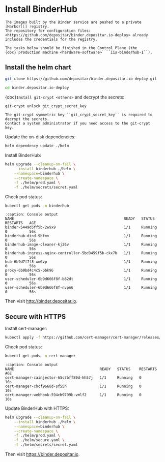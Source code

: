 # Install BinderHub

```{hint}
The images built by the Binder service are pushed to a private [Harbor][] registry.
The repository for configuration files: <https://github.com/depositar/binder.depositar.io-deploy> already includes the credentials for the registry.
```

```{note}
The tasks below should be finished in the Control Plane (the {doc}`production machine <hardware-software>` ``iis-binderhub-1``).
```

## Install the helm chart

```bash
git clone https://github.com/depositar/binder.depositar.io-deploy.git
```

```bash
cd binder.depositar.io-deploy
```

{doc}`Install git-crypt <others>` and decrypt the secrets:

```bash
git-crypt unlock git_crypt_secret_key
```

```{tip}
The git-crypt symmetric key ``git_crypt_secret_key`` is required to decrypt the secrets.
Contact a system administrator if you need access to the git-crypt key.
```

Update the on-disk dependencies:

```bash
helm dependency update ./helm
```

Install BinderHub:

```bash
helm upgrade --cleanup-on-fail \
    --install binderhub ./helm \
    --namespace=binderhub \
    --create-namespace \
    -f ./helm/prod.yaml \
    -f ./helm/secrets/secret.yaml
```

Check pod status:

```bash
kubectl get pods -n binderhub
```

```{code-block} none
:caption: Console output
NAME                                                  READY   STATUS    RESTARTS   AGE
binder-5449d5ff5b-2w9x9                               1/1     Running   0          56s
binderhub-dind-9bfmv                                  1/1     Running   0          56s
binderhub-image-cleaner-kj26v                         1/1     Running   0          56s
binderhub-ingress-nginx-controller-5bd9459f5b-ckx7b   1/1     Running   0          56s
hub-6b9d7f7f8-wm6vp                                   1/1     Running   0          56s
proxy-6b9bd4c4c5-pbk96                                1/1     Running   0          56s
user-scheduler-6b9d666f8f-b82dt                       1/1     Running   0          56s
user-scheduler-6b9d666f8f-nvpn6                       1/1     Running   0          56s
```

Then visit <http://binder.depositar.io>.

## Secure with HTTPS

Install cert-manager:

```bash
kubectl apply -f https://github.com/cert-manager/cert-manager/releases/download/v1.14.5/cert-manager.yaml
```

Check pod status:

```bash
kubectl get pods -n cert-manager
```

```{code-block} none
:caption: Console output
NAME                                       READY   STATUS    RESTARTS      AGE
cert-manager-cainjector-65c7bff89d-hh57j   1/1     Running   0             10s
cert-manager-cbcf9668d-sf55h               1/1     Running   0             10s
cert-manager-webhook-594cb9799b-vmlf2      1/1     Running   0             10s
```

Update BinderHub with HTTPS:

```bash
helm upgrade --cleanup-on-fail \
    --install binderhub ./helm \
    --namespace=binderhub \
    --create-namespace \
    -f ./helm/prod.yaml \
    -f ./helm/secure.yaml \
    -f ./helm/secrets/secret.yaml
```

Then visit <https://binder.depositar.io>.

[Harbor]: https://goharbor.io/
